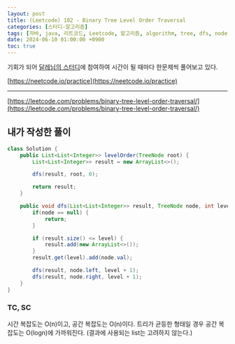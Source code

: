 ```yaml
---
layout: post
title: (Leetcode) 102 - Binary Tree Level Order Traversal
categories: [스터디-알고리즘]
tags: [자바, java, 리트코드, Leetcode, 알고리즘, algorithm, tree, dfs, node]
date: 2024-06-10 01:00:00 +0900
toc: true
---
```


기회가 되어 [달레님의 스터디](https://github.com/DaleStudy/leetcode-study)에 참여하여 시간이 될 때마다 한문제씩 풀어보고 있다.

[https://neetcode.io/practice](https://neetcode.io/practice)

---

[https://leetcode.com/problems/binary-tree-level-order-traversal/](https://leetcode.com/problems/binary-tree-level-order-traversal/)

## 내가 작성한 풀이

```java
class Solution {
    public List<List<Integer>> levelOrder(TreeNode root) {
        List<List<Integer>> result = new ArrayList<>();

        dfs(result, root, 0);

        return result;
    }

    public void dfs(List<List<Integer>> result, TreeNode node, int level) {
        if(node == null) {
            return;
        }

        if (result.size() <= level) {
            result.add(new ArrayList<>());
        }
        result.get(level).add(node.val);

        dfs(result, node.left, level + 1);
        dfs(result, node.right, level + 1);
    }
}
```

### TC, SC

시간 복잡도는 O(n)이고, 공간 복잡도는 O(n)이다. 트리가 균등한 형태일 경우 공간 복잡도는 O(logn)에 가까워진다. (결과에 사용되는 list는 고려하지 않는다.)
